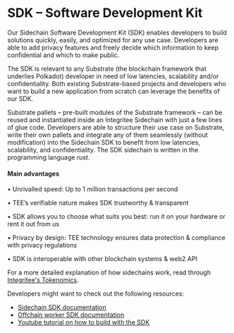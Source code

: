 # SDK – Software Development Kit

Our Sidechain Software Development Kit (SDK) enables developers to build solutions quickly, easily, and optimized for any use case. Developers are able to add privacy features and freely decide which information to keep confidential and which to make public.​

The SDK is relevant to any Substrate (the blockchain framework that underlies Polkadot) developer in need of low latencies, scalability and/or confidentiality. Both existing Substrate-based projects and developers who want to build a new application from scratch can leverage the benefits of our SDK.​

Substrate pallets – pre-built modules of the Substrate framework – can be reused and instantiated inside an Integritee Sidechain with just a few lines of glue code. Developers are able to structure their use case on Substrate, write their own pallets and integrate any of them seamlessly (without modification) into the Sidechain SDK to benefit from low latencies, scalability, and confidentiality. The SDK sidechain is written in the programming language _rust_.​

#### Main advantages

• Unrivalled speed: Up to 1 million transactions per second​

• TEE’s verifiable nature makes SDK trustworthy & transparent

• SDK allows you to choose what suits you best: run it on your hardware or rent it out from us​

• Privacy by design: TEE technology ensures data protection & compliance with privacy regulations​

• SDK is interoperable with other blockchain systems & web2 API​



For a more detailed explanation of how sidechains work, read through [Integritee's Tokenomics](https://uploads-ssl.webflow.com/60c21bdfde439ba700ea5c56/60e6b16b0d252defda72fe07\_Integritee%20AG%20Token%20Economics\_2021.pdf).

Developers might want to check out the following resources:
* [Sidechain SDK documentation](../../for-developers/sidechain-sdk.md)
* [Offchain worker SDK documentation](../../for-developers/offchain-worker-sdk.md)
* [Youtube tutorial on how to build with the SDK](https://www.youtube.com/watch?v=yHlSUevPvH0\&list=PLp0\_ueXY\_enX6S5sogeo7GHD1BXTLj5Xr\&index=33)
